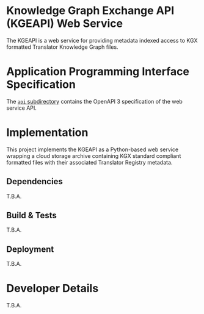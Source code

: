 # Knowledge Graph Exchange API (KGEAPI) Web Service

The KGEAPI is a web service for providing metadata indexed access to KGX formatted Translator Knowledge Graph files.

# Application Programming Interface Specification

The [`api` subdirectory](../api) contains the OpenAPI 3 specification of the web service API.

# Implementation

This project implements the KGEAPI as a Python-based web service wrapping a cloud storage archive containing KGX standard compliant formatted files with their associated Translator Registry metadata.

## Dependencies

T.B.A.

## Build & Tests

T.B.A.

## Deployment

T.B.A.

# Developer Details

T.B.A.